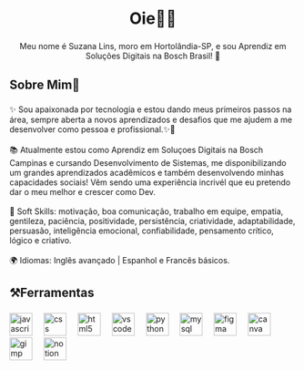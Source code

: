 <h1 align="center">Oie👋✨</h1>

###

<p align="center">Meu nome é Suzana Lins, moro em Hortolândia-SP, e sou Aprendiz em Soluções Digitais na Bosch Brasil! 🩵</p>

###

<h2 align="left">Sobre Mim👾</h2>

###

<p align="left">✨ Sou apaixonada por tecnologia e estou dando meus primeiros passos na área, sempre aberta a novos aprendizados e desafios que me ajudem a me desenvolver como pessoa e profissional.✨🚀<br><br>📚 Atualmente estou como Aprendiz em Soluçoes Digitais na Bosch Campinas e cursando Desenvolvimento de Sistemas, me disponibilizando um grandes aprendizados acadêmicos e também desenvolvendo minhas capacidades sociais! Vêm sendo uma experiência incrivél que eu pretendo dar o meu melhor e crescer como Dev. <br><br>💬 Soft Skills: motivação, boa comunicação, trabalho em equipe, empatia, gentileza, paciência, positividade, persistência, criatividade, adaptabilidade, persuasão, inteligência emocional, confiabilidade, pensamento crítico, lógico e criativo.<br><br>🌍 Idiomas: Inglês avançado | Espanhol e Francês básicos.</p>

###

<h2 align="left">⚒️Ferramentas</h2>

###

<div align="left">
  <img src="https://cdn.jsdelivr.net/gh/devicons/devicon/icons/javascript/javascript-original.svg" height="40" alt="javascript logo"  />
  <img width="12" />
  <img src="https://cdn.jsdelivr.net/gh/devicons/devicon/icons/css3/css3-original.svg" height="40" alt="css logo"  />
  <img width="12" />
  <img src="https://cdn.jsdelivr.net/gh/devicons/devicon/icons/html5/html5-original.svg" height="40" alt="html5 logo"  />
  <img width="12" />
  <img src="https://cdn.jsdelivr.net/gh/devicons/devicon/icons/vscode/vscode-original.svg" height="40" alt="vscode logo"  />
  <img width="12" />
  <img src="https://cdn.jsdelivr.net/gh/devicons/devicon/icons/python/python-original.svg" height="40" alt="python logo"  />
  <img width="12" />
  <img src="https://cdn.jsdelivr.net/gh/devicons/devicon/icons/mysql/mysql-original.svg" height="40" alt="mysql logo"  />
  <img width="12" />
  <img src="https://cdn.jsdelivr.net/gh/devicons/devicon/icons/figma/figma-original.svg" height="40" alt="figma logo"  />
  <img width="12" />
  <img src="https://cdn.jsdelivr.net/gh/devicons/devicon/icons/canva/canva-original.svg" height="40" alt="canva logo"  />
  <img width="12" />
  <img src="https://cdn.jsdelivr.net/gh/devicons/devicon/icons/gimp/gimp-original.svg" height="40" alt="gimp logo"  />
  <img width="12" />
  <img src="https://cdn.jsdelivr.net/gh/devicons/devicon/icons/notion/notion-original.svg" height="40" alt="notion logo"  />
</div>

###


